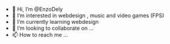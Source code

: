 - 👋 Hi, I’m @EnzoDely
- 👀 I’m interested in webdesign , music and video games (FPS) 
- 🌱 I’m currently learning webdesign
- 💞️ I’m looking to collaborate on ...
- 📫 How to reach me ...

<!---
EnzoDely/EnzoDely is a ✨ special ✨ repository because its `README.md` (this file) appears on your GitHub profile.
You can click the Preview link to take a look at your changes.
--->
